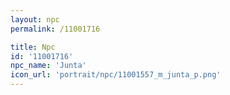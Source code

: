 ```yaml
---
layout: npc
permalink: /11001716

title: Npc
id: '11001716'
npc_name: 'Junta'
icon_url: 'portrait/npc/11001557_m_junta_p.png'
---
```

